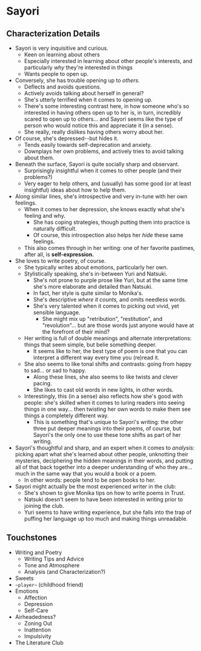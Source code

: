# Sayori

## Characterization Details

- Sayori is very inquisitive and curious.
  - Keen on learning about others
  - Especially interested in learning about other people's interests, and particularly *why* they're interested in things
  - Wants people to open up.
- Conversely, she has trouble opening up to *others.*
  - Deflects and avoids questions.
  - Actively avoids talking about herself in general?
  - She's utterly terrified when it comes to opening up.
  - There's some interesting contrast here, in how someone who's so interested in having others open up to her is, in turn, incredibly scared to open up to others... and Sayori seems like the type of person who would notice this and appreciate it (in a sense).
  - She really, really dislikes having others worry about her.
- Of course, she's depressed--but hides it.
  - Tends easily towards self-deprecation and anxiety.
  - Downplays her own problems, and actively tries to avoid talking about them.
- Beneath the surface, Sayori is quite socially sharp and observant.
  - Surprisingly insightful when it comes to other people (and their problems?)
  - Very eager to help others, and (usually) has some good (or at least insightful) ideas about how to help them.
- Along similar lines, she's introspective and very in-tune with her own feelings.
  - When it comes to her depression, she knows exactly what she's feeling and why.
    - She has coping strategies, though putting them into practice is naturally difficult.
    - Of course, this introspection also helps her *hide* these same feelings.
  - This also comes through in her writing: one of her favorite pastimes, after all, is **self-expression.**
- She loves to write poetry, of course.
  - She typically writes about emotions, particularly her own.
  - Stylistically speaking, she's in-between Yuri and Natsuki.
    - She's not prone to purple prose like Yuri, but at the same time she's more elaborate and detailed than Natsuki.
    - In fact, her style is quite similar to Monika's.
    - She's descriptive *where it counts,* and omits needless words.
    - She's very talented when it comes to picking out vivid, yet sensible language.
      - She might mix up "retribution", "restitution", and "revolution"... but are those words just anyone would have at the forefront of their mind?
  - Her writing is full of double meanings and alternate interpretations: things that seem simple, but belie something deeper.
    - It seems like to her, the best type of poem is one that you can interpret a different way every time you (re)read it.
  - She also seems to like tonal shifts and contrasts: going from happy to sad... or sad to happy.
    - Along these lines, she also seems to like twists and clever pacing.
    - She likes to cast old words in new lights, in other words.
  - Interestingly, this (in a sense) also reflects how she's good with people: she's skilled when it comes to luring readers into seeing things in one way... then twisting her own words to make them see things a completely different way.
    - This is something that's unique to Sayori's writing: the other three put deeper meanings into their poems, of course, but Sayori's the only one to use these tone shifts as part of her writing.
- Sayori's thoughtful and sharp, and an expert when it comes to *analysis:* picking apart what she's learned about other people, unknotting their mysteries, deciphering the hidden meanings in their words, and putting all of that back together into a deeper understanding of who they are... much in the same way that you would a book or a poem.
  - In other words: people tend to be open books to her.
- Sayori might actually be the most experienced writer in the club:
  - She's shown to give Monika tips on how to write poems in Trust.
  - Natsuki doesn't seem to have been interested in writing prior to joining the club.
  - Yuri seems to have writing experience, but she falls into the trap of puffing her language up too much and making things unreadable.

## Touchstones

- Writing and Poetry
  - Writing Tips and Advice
  - Tone and Atmosphere
  - Analysis (and Characterization?)
- Sweets
- `~player~` (childhood friend)
- Emotions
  - Affection
  - Depression
  - Self-Care
- Airheadedness?
  - Zoning Out
  - Inattention
  - Impulsivity
- The Literature Club
